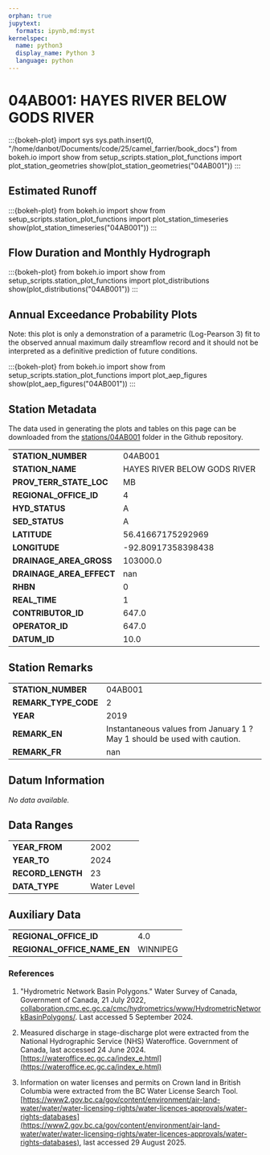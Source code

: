 ```yaml
---
orphan: true
jupytext:
  formats: ipynb,md:myst
kernelspec:
  name: python3
  display_name: Python 3
  language: python
---
```


# 04AB001: HAYES RIVER BELOW GODS RIVER

:::{bokeh-plot}
import sys
sys.path.insert(0, "/home/danbot/Documents/code/25/camel_farrier/book_docs")
from bokeh.io import show
from setup_scripts.station_plot_functions import plot_station_geometries
show(plot_station_geometries("04AB001"))
:::

## Estimated Runoff

:::{bokeh-plot}
from bokeh.io import show
from setup_scripts.station_plot_functions import plot_station_timeseries
show(plot_station_timeseries("04AB001"))
:::

## Flow Duration and Monthly Hydrograph

:::{bokeh-plot}
from bokeh.io import show
from setup_scripts.station_plot_functions import plot_distributions
show(plot_distributions("04AB001"))
:::

## Annual Exceedance Probability Plots

Note: this plot is only a demonstration of a parametric (Log-Pearson 3) fit to the
observed annual maximum daily streamflow record and it should not be interpreted as a
definitive prediction of future conditions.

:::{bokeh-plot}
from bokeh.io import show
from setup_scripts.station_plot_functions import plot_aep_figures
show(plot_aep_figures("04AB001"))
:::

## Station Metadata

The data used in generating the plots and tables on this page can be downloaded from the [stations/04AB001](https://github.com/dankovacek/camel_farrier/tree/main/book_docs/stations/04AB001) folder in the Github repository.

<table class="dataframe table">
<tr><td><strong>STATION_NUMBER</strong></td><td>04AB001</td></tr>
<tr><td><strong>STATION_NAME</strong></td><td>HAYES RIVER BELOW GODS RIVER</td></tr>
<tr><td><strong>PROV_TERR_STATE_LOC</strong></td><td>MB</td></tr>
<tr><td><strong>REGIONAL_OFFICE_ID</strong></td><td>4</td></tr>
<tr><td><strong>HYD_STATUS</strong></td><td>A</td></tr>
<tr><td><strong>SED_STATUS</strong></td><td>A</td></tr>
<tr><td><strong>LATITUDE</strong></td><td>56.41667175292969</td></tr>
<tr><td><strong>LONGITUDE</strong></td><td>-92.80917358398438</td></tr>
<tr><td><strong>DRAINAGE_AREA_GROSS</strong></td><td>103000.0</td></tr>
<tr><td><strong>DRAINAGE_AREA_EFFECT</strong></td><td>nan</td></tr>
<tr><td><strong>RHBN</strong></td><td>0</td></tr>
<tr><td><strong>REAL_TIME</strong></td><td>1</td></tr>
<tr><td><strong>CONTRIBUTOR_ID</strong></td><td>647.0</td></tr>
<tr><td><strong>OPERATOR_ID</strong></td><td>647.0</td></tr>
<tr><td><strong>DATUM_ID</strong></td><td>10.0</td></tr>
</table>

## Station Remarks

<table class="dataframe table">
<tr><td><strong>STATION_NUMBER</strong></td><td>04AB001</td></tr>
<tr><td><strong>REMARK_TYPE_CODE</strong></td><td>2</td></tr>
<tr><td><strong>YEAR</strong></td><td>2019</td></tr>
<tr><td><strong>REMARK_EN</strong></td><td>Instantaneous values from January 1 ? May 1 should be used with caution. </td></tr>
<tr><td><strong>REMARK_FR</strong></td><td>nan</td></tr>
</table>

## Datum Information

<p><em>No data available.</em></p>

## Data Ranges

<table class="dataframe table">
<tr><td><strong>YEAR_FROM</strong></td><td>2002</td></tr>
<tr><td><strong>YEAR_TO</strong></td><td>2024</td></tr>
<tr><td><strong>RECORD_LENGTH</strong></td><td>23</td></tr>
<tr><td><strong>DATA_TYPE</strong></td><td>Water Level</td></tr>
</table>

## Auxiliary Data

<table class="dataframe table">
<tr><td><strong>REGIONAL_OFFICE_ID</strong></td><td>4.0</td></tr>
<tr><td><strong>REGIONAL_OFFICE_NAME_EN</strong></td><td>WINNIPEG</td></tr>
</table>

### References

1. "Hydrometric Network Basin Polygons." Water Survey of Canada, Government of Canada, 21 July 2022, [collaboration.cmc.ec.gc.ca/cmc/hydrometrics/www/HydrometricNetworkBasinPolygons/](collaboration.cmc.ec.gc.ca/cmc/hydrometrics/www/HydrometricNetworkBasinPolygons/).
Last accessed 5 September 2024.

2. Measured discharge in stage-discharge plot were extracted from the National Hydrographic Service (NHS) Wateroffice. Government of Canada, last accessed 24 June 2024. [https://wateroffice.ec.gc.ca/index_e.html](https://wateroffice.ec.gc.ca/index_e.html)

3. Information on water licenses and permits on Crown land in British Columbia were extracted from the BC Water License Search Tool. [https://www2.gov.bc.ca/gov/content/environment/air-land-water/water/water-licensing-rights/water-licences-approvals/water-rights-databases](https://www2.gov.bc.ca/gov/content/environment/air-land-water/water/water-licensing-rights/water-licences-approvals/water-rights-databases), last accessed 29 August 2025.
